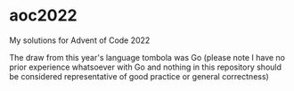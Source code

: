 # aoc2022

My solutions for Advent of Code 2022

The draw from this year's language tombola was Go (please note I have no prior experience whatsoever with Go and nothing in this repository should be considered representative of good practice or general correctness)

